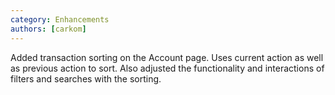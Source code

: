 ```yaml
---
category: Enhancements
authors: [carkom]
---
```


Added transaction sorting on the Account page. Uses current action as well as previous action to sort. Also adjusted the functionality and interactions of filters and searches with the sorting.
